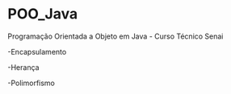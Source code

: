 
# POO_Java
Programação Orientada a Objeto em Java - Curso Técnico Senai


-Encapsulamento

-Herança 

-Polimorfismo
